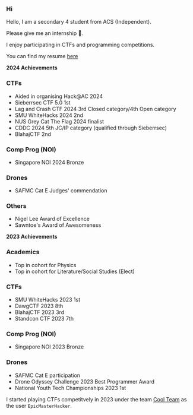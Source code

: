 ### Hi

Hello, I am a secondary 4 student from ACS (Independent).

Please give me an internship 🥺.

I enjoy participating in CTFs and programming competitions.

You can find my resume [here](Resume-redacted.pdf)

**2024 Achievements**
### CTFs
- Aided in organising Hack@AC 2024
- Sieberrsec CTF 5.0 1st
- Lag and Crash CTF 2024 3rd Closed category/4th Open category
- SMU WhiteHacks 2024 2nd
- NUS Grey Cat The Flag 2024 finalist
- CDDC 2024 5th JC/IP category (qualified through Sieberrsec)
- BlahajCTF 2nd

### Comp Prog (NOI)
- Singapore NOI 2024 Bronze

### Drones
- SAFMC Cat E Judges' commendation

### Others
- Nigel Lee Award of Excellence
- Sawntoe's Award of Awesomeness

**2023 Achievements**

### Academics
- Top in cohort for Physics
- Top in cohort for Literature/Social Studies (Elect)
  
### CTFs
- SMU WhiteHacks 2023 1st
- DawgCTF 2023 8th
- BlahajCTF 2023 3rd
- Standcon CTF 2023 7th

### Comp Prog (NOI)
- Singapore NOI 2023 Bronze
  
### Drones
- SAFMC Cat E participation
- Drone Odyssey Challenge 2023 Best Programmer Award
- National Youth Tech Championships 2023 1st


I started playing CTFs competitvely in 2023 under the team [Cool Team](https://ctftime.org/team/43315) as the user `EpicMasterHacker`.

